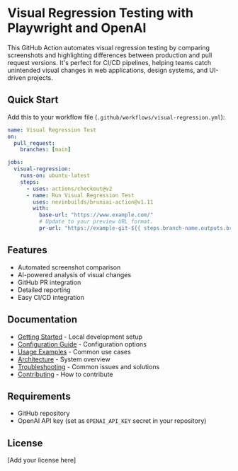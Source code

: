 # Visual Regression Testing with Playwright and OpenAI

This GitHub Action automates visual regression testing by comparing screenshots and highlighting differences between production and pull request versions. It's perfect for CI/CD pipelines, helping teams catch unintended visual changes in web applications, design systems, and UI-driven projects.

## Quick Start

Add this to your workflow file (`.github/workflows/visual-regression.yml`):

```yaml
name: Visual Regression Test
on:
  pull_request:
    branches: [main]

jobs:
  visual-regression:
    runs-on: ubuntu-latest
    steps:
      - uses: actions/checkout@v2
      - name: Run Visual Regression Test
        uses: nevinbuilds/bruniai-action@v1.11
        with:
          base-url: "https://www.example.com/"
          # Update to your preview URL format.
          pr-url: "https://example-git-${{ steps.branch-name.outputs.branch_name }}-{{github.actor}}.vercel.app"
```

## Features

- Automated screenshot comparison
- AI-powered analysis of visual changes
- GitHub PR integration
- Detailed reporting
- Easy CI/CD integration

## Documentation

- [Getting Started](docs/getting-started.md) - Local development setup
- [Configuration Guide](docs/configuration.md) - Configuration options
- [Usage Examples](docs/usage-examples.md) - Common use cases
- [Architecture](docs/architecture.md) - System overview
- [Troubleshooting](docs/troubleshooting.md) - Common issues and solutions
- [Contributing](docs/contributing.md) - How to contribute

## Requirements

- GitHub repository
- OpenAI API key (set as `OPENAI_API_KEY` secret in your repository)

## License

[Add your license here]
